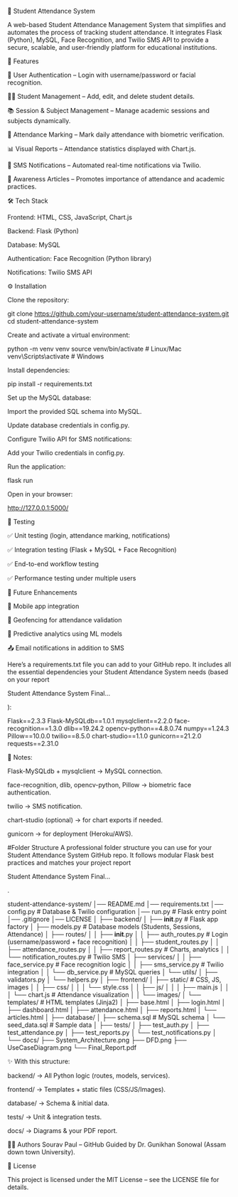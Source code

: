📘 Student Attendance System

A web-based Student Attendance Management System that simplifies and automates the process of tracking student attendance. It integrates Flask (Python), MySQL, Face Recognition, and Twilio SMS API to provide a secure, scalable, and user-friendly platform for educational institutions.

🚀 Features

🔐 User Authentication – Login with username/password or facial recognition.

🧑‍🎓 Student Management – Add, edit, and delete student details.

📚 Session & Subject Management – Manage academic sessions and subjects dynamically.

📝 Attendance Marking – Mark daily attendance with biometric verification.

📊 Visual Reports – Attendance statistics displayed with Chart.js.

📩 SMS Notifications – Automated real-time notifications via Twilio.

📖 Awareness Articles – Promotes importance of attendance and academic practices.

🛠️ Tech Stack

Frontend: HTML, CSS, JavaScript, Chart.js

Backend: Flask (Python)

Database: MySQL

Authentication: Face Recognition (Python library)

Notifications: Twilio SMS API

⚙️ Installation

Clone the repository:

git clone https://github.com/your-username/student-attendance-system.git
cd student-attendance-system


Create and activate a virtual environment:

python -m venv venv
source venv/bin/activate   # Linux/Mac
venv\Scripts\activate      # Windows


Install dependencies:

pip install -r requirements.txt


Set up the MySQL database:

Import the provided SQL schema into MySQL.

Update database credentials in config.py.

Configure Twilio API for SMS notifications:

Add your Twilio credentials in config.py.

Run the application:

flask run


Open in your browser:

http://127.0.0.1:5000/

🧪 Testing

✅ Unit testing (login, attendance marking, notifications)

✅ Integration testing (Flask + MySQL + Face Recognition)

✅ End-to-end workflow testing

✅ Performance testing under multiple users

📌 Future Enhancements

📱 Mobile app integration

📍 Geofencing for attendance validation

🤖 Predictive analytics using ML models

📤 Email notifications in addition to SMS

 Here’s a requirements.txt file you can add to your GitHub repo. It includes all the essential dependencies your Student Attendance System needs (based on your report

Student Attendance System Final…

):

Flask==2.3.3
Flask-MySQLdb==1.0.1
mysqlclient==2.2.0
face-recognition==1.3.0
dlib==19.24.2
opencv-python==4.8.0.74
numpy==1.24.3
Pillow==10.0.0
twilio==8.5.0
chart-studio==1.1.0
gunicorn==21.2.0
requests==2.31.0


🔑 Notes:

Flask-MySQLdb + mysqlclient → MySQL connection.

face-recognition, dlib, opencv-python, Pillow → biometric face authentication.

twilio → SMS notification.

chart-studio (optional) → for chart exports if needed.

gunicorn → for deployment (Heroku/AWS).

#Folder Structure
A professional folder structure you can use for your Student Attendance System GitHub repo. It follows modular Flask best practices and matches your project report

Student Attendance System Final…

.

student-attendance-system/
│── README.md
│── requirements.txt
│── config.py                # Database & Twilio configuration
│── run.py                   # Flask entry point
│── .gitignore
│── LICENSE
│
├── backend/
│   ├── __init__.py          # Flask app factory
│   ├── models.py            # Database models (Students, Sessions, Attendance)
│   ├── routes/
│   │   ├── __init__.py
│   │   ├── auth_routes.py   # Login (username/password + face recognition)
│   │   ├── student_routes.py
│   │   ├── attendance_routes.py
│   │   ├── report_routes.py # Charts, analytics
│   │   └── notification_routes.py # Twilio SMS
│   ├── services/
│   │   ├── face_service.py  # Face recognition logic
│   │   ├── sms_service.py   # Twilio integration
│   │   └── db_service.py    # MySQL queries
│   └── utils/
│       ├── validators.py
│       └── helpers.py
│
├── frontend/
│   ├── static/              # CSS, JS, images
│   │   ├── css/
│   │   │   └── style.css
│   │   ├── js/
│   │   │   ├── main.js
│   │   │   └── chart.js     # Attendance visualization
│   │   └── images/
│   └── templates/           # HTML templates (Jinja2)
│       ├── base.html
│       ├── login.html
│       ├── dashboard.html
│       ├── attendance.html
│       ├── reports.html
│       └── articles.html
│
├── database/
│   ├── schema.sql           # MySQL schema
│   └── seed_data.sql        # Sample data
│
├── tests/
│   ├── test_auth.py
│   ├── test_attendance.py
│   ├── test_reports.py
│   └── test_notifications.py
│
└── docs/
    ├── System_Architecture.png
    ├── DFD.png
    ├── UseCaseDiagram.png
    └── Final_Report.pdf


✨ With this structure:

backend/ → All Python logic (routes, models, services).

frontend/ → Templates + static files (CSS/JS/Images).

database/ → Schema & initial data.

tests/ → Unit & integration tests.

docs/ → Diagrams & your PDF report.

👨‍💻 Authors
Sourav Paul – GitHub
Guided by Dr. Gunikhan Sonowal (Assam down town University).

📜 License

This project is licensed under the MIT License – see the LICENSE
 file for details.
